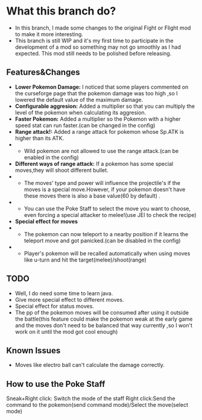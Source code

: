 # What this branch do?
- In this branch, I made some changes to the original Fight or Flight mod to make it more interesting.  
- This branch is still WIP and it's my first time to participate in the development of a mod so something may not go smoothly as I had expected. This mod still needs to be polished before releasing.
## Features&Changes
- **Lower Pokemon Damage:** I noticed that some players commented on the curseforge page that the pokemon damage was too high ,so I lowered the default value of the maximum damage.
- **Configurable aggresion:** Added a multiplier so that you can multiply the level of the pokemon when calculating its aggresion.
- **Faster Pokemon:** Added a multiplier so the Pokemon with a higher speed stat can run faster.(can be changed in the config)
- **Range attack!:** Added a range attack for pokemon whose Sp.ATK is higher than its ATK.
- - Wild pokemon are not allowed to use the range attack.(can be enabled in the config)
- **Different ways of range attack:** If a pokemon has some special moves,they will shoot different bullet.
- - The moves' type and power will influence the projectile's if the moves is a special move.However, if your pokemon doesn't have these moves there is also a base value(60 by default) .
- - You can use the Poke Staff to select the move you want to choose, even forcing a special attacker to melee!(use JEI to check the recipe)
- **Special effect for moves** 
- - The pokemon can now teleport to a nearby position if it learns the teleport move and got panicked.(can be disabled in the config)
- - Player's pokemon will be recalled automatically when using moves like u-turn and hit the target(melee)/shoot(range)
## TODO
- Well, I do need some time to learn java.
- Give more special effect to different moves.
- Special effect for status moves. 
- The pp of the pokemon moves will be consumed after using it outside the battle(this feature could make the pokemon  weak at the early game and the moves don't need to be balanced that way currently ,so I won't work on it until the mod got cool enough)  
## Known Issues
- Moves like electro ball can't calculate the damage correctly.  

## How to use the Poke Staff
Sneak+Right click: Switch the mode of the staff
Right click:Send the command to the pokemon(send command mode)/Select the move(select mode)